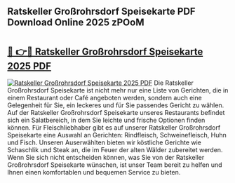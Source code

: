 ## Ratskeller Großrohrsdorf Speisekarte PDF Download Online 2025 zPOoM

# <h2><a href="http://gcddvbm.nevu.top/?p=Ratskeller+Gro%c3%9frohrsdorf+Speisekarte">🔗 👉🔴 Ratskeller Großrohrsdorf Speisekarte 2025 PDF</a></h2>

[![Ratskeller Großrohrsdorf Speisekarte 2025 PDF](https://i.imgur.com/dBaPXMq.png)](http://gcddvbm.nevu.top/?p=Ratskeller+Gro%c3%9frohrsdorf+Speisekarte)
Die Ratskeller Großrohrsdorf Speisekarte ist nicht mehr nur eine Liste von Gerichten, die in einem Restaurant oder Café angeboten werden, sondern auch eine Gelegenheit für Sie, ein leckeres und für Sie passendes Gericht zu wählen. Auf der Ratskeller Großrohrsdorf Speisekarte unseres Restaurants befindet sich ein Salatbereich, in dem Sie leichte und frische Optionen finden können. Für Fleischliebhaber gibt es auf unserer Ratskeller Großrohrsdorf Speisekarte eine Auswahl an Gerichten: Rindfleisch, Schweinefleisch, Huhn und Fisch. Unseren Auserwählten bieten wir köstliche Gerichte wie Schaschlik und Steak an, die im Feuer der alten Wälder zubereitet werden. Wenn Sie sich nicht entscheiden können, was Sie von der Ratskeller Großrohrsdorf Speisekarte wünschen, ist unser Team bereit zu helfen und Ihnen einen komfortablen und bequemen Service zu bieten.
